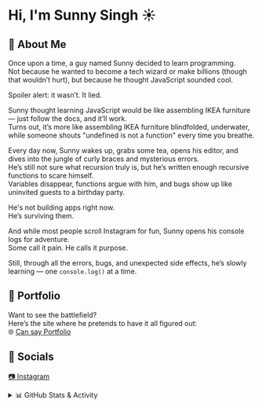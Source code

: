 # Hi, I'm Sunny Singh ☀️

## 🧠 About Me

Once upon a time, a guy named Sunny decided to learn programming.  
Not because he wanted to become a tech wizard or make billions (though that wouldn’t hurt), but because he thought JavaScript sounded cool.  

Spoiler alert: it wasn’t. It lied.

Sunny thought learning JavaScript would be like assembling IKEA furniture — just follow the docs, and it’ll work.  
Turns out, it’s more like assembling IKEA furniture blindfolded, underwater, while someone shouts "undefined is not a function" every time you breathe.

Every day now, Sunny wakes up, grabs some tea, opens his editor, and dives into the jungle of curly braces and mysterious errors.  
He’s still not sure what recursion truly is, but he’s written enough recursive functions to scare himself.  
Variables disappear, functions argue with him, and bugs show up like uninvited guests to a birthday party.

He's not building apps right now.  
He’s surviving them.

And while most people scroll Instagram for fun, Sunny opens his console logs for adventure.  
Some call it pain. He calls it purpose.

Still, through all the errors, bugs, and unexpected side effects, he’s slowly learning — one `console.log()` at a time.

## 🔗 Portfolio

Want to see the battlefield?  
Here’s the site where he pretends to have it all figured out:  
🌐 [Can say Portfolio](https://sunny-kishor-singh.vercel.app/)

## 📱 Socials

[📷 Instagram](https://www.instagram.com/i_d0nt_f_care_/)

<details>
<summary>📊 GitHub Stats & Activity</summary>

<br>

![Visitors](https://komarev.com/ghpvc/?username=sunnysingh&label=Profile%20views&color=0e75b6&style=flat)

![Top Languages](https://github-readme-stats.vercel.app/api/top-langs/?username=sunnysingh&layout=compact&theme=tokyonight)

![GitHub Streak](https://github-readme-streak-stats.herokuapp.com/?user=sunnysingh&theme=tokyonight)

![GitHub Activity Graph](https://github-readme-activity-graph.vercel.app/graph?username=sunnysingh&theme=tokyo-night)

</details>
